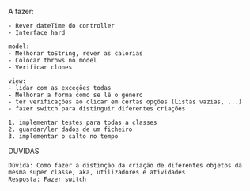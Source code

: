 A fazer: 
```
- Rever dateTime do controller
- Interface hard

model: 
- Melhorar toString, rever as calorias
- Colocar throws no model
- Verificar clones

view:
- lidar com as exceções todas
- Melhorar a forma como se lê o género
- ter verificações ao clicar em certas opções (Listas vazias, ...)
- fazer switch para distinguir diferentes criações
```

    1. implementar testes para todas a classes
    2. guardar/ler dados de um ficheiro
    3. implementar o salto no tempo



DUVIDAS
```
Dúvida: Como fazer a distinção da criação de diferentes objetos da mesma super classe, aka, utilizadores e atividades
Resposta: Fazer switch
```
